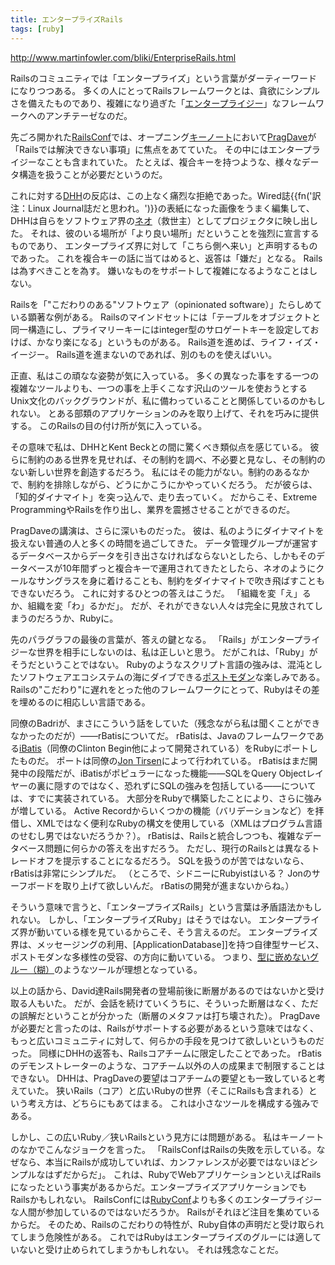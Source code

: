 ```yaml
---
title: エンタープライズRails
tags: [ruby]
---
```


http://www.martinfowler.com/bliki/EnterpriseRails.html



Railsのコミュニティでは「エンタープライズ」という言葉がダーティーワードになりつつある。
多くの人にとってRailsフレームワークとは、貪欲にシンプルさを備えたものであり、複雑になり過ぎた「[エンタープライジー](http://patricklogan.blogspot.com/2006/03/its-enterprisey.html)」なフレームワークへのアンチテーゼなのだ。



先ごろ開かれた[RailsConf](http://www.railsconf.org/)では、オープニング[キーノート](http://blog.scribestudio.com/articles/2006/06/30/railsconf-2006-keynote-series-dave-thomas)において[PragDave](http://blogs.pragprog.com/cgi-bin/pragdave.cgi)が「Railsでは解決できない事項」に焦点をあてていた。
その中にはエンタープライジーなことも含まれていた。
たとえば、複合キーを持つような、様々なデータ構造を扱うことが必要だというのだ。



これに対する[DHH](http://www.loudthinking.com/)の反応は、この上なく痛烈な拒絶であった。Wired誌{{fn('訳注：Linux Journal誌だと思われ。')}}の表紙になった画像をうまく編集して、DHHは自らをソフトウェア界の[ネオ](http://imdb.com/title/tt0133093/)（救世主）としてプロジェクタに映し出した。
それは、彼のいる場所が「より良い場所」だということを強烈に宣言するものであり、
エンタープライズ界に対して「こちら側へ来い」と声明するものであった。
これを複合キーの話に当てはめると、返答は「嫌だ」となる。
Railsは為すべきことを為す。
嫌いなものをサポートして複雑になるようなことはしない。



Railsを「"こだわりのある"ソフトウェア（opinionated software）」たらしめている顕著な例がある。
Railsのマインドセットには「テーブルをオブジェクトと同一構造にし、プライマリーキーにはinteger型のサロゲートキーを設定しておけば、かなり楽になる」というものがある。
Rails道を進めば、ライフ・イズ・イージー。
Rails道を進まないのであれば、別のものを使えばいい。



正直、私はこの頑なな姿勢が気に入っている。
多くの異なった事をする一つの複雑なツールよりも、一つの事を上手くこなす沢山のツールを使おうとするUnix文化のバックグラウンドが、私に備わっていることと関係しているのかもしれない。
とある部類のアプリケーションのみを取り上げて、それを巧みに提供する。
このRailsの目の付け所が気に入っている。



その意味で私は、DHHとKent Beckとの間に驚くべき類似点を感じている。
彼らに制約のある世界を見せれば、その制約を調べ、不必要と見なし、その制約のない新しい世界を創造するだろう。
私にはその能力がない。制約のあるなかで、制約を排除しながら、どうにかこうにかやっていくだろう。
だが彼らは、「知的ダイナマイト」を突っ込んで、走り去っていく。
だからこそ、Extreme ProgrammingやRailsを作り出し、業界を震撼させることができるのだ。



PragDaveの講演は、さらに深いものだった。
彼は、私のようにダイナマイトを扱えない普通の人と多くの時間を過ごしてきた。
データ管理グループが運営するデータベースからデータを引き出さなければならないとしたら、しかもそのデータベースが10年間ずっと複合キーで運用されてきたとしたら、ネオのようにクールなサングラスを身に着けることも、制約をダイナマイトで吹き飛ばすこともできないだろう。
これに対するひとつの答えはこうだ。
「組織を変「え」るか、組織を変「わ」るかだ」。
だが、それができない人々は完全に見放されてしまうのだろうか、Rubyに。



先のパラグラフの最後の言葉が、答えの鍵となる。
「Rails」がエンタープライジーな世界を相手にしないのは、私は正しいと思う。
だがこれは、「Ruby」がそうだということではない。
Rubyのようなスクリプト言語の強みは、混沌としたソフトウェアエコシステムの海にダイブできる[ポストモダン](/PostModernProgramming)な楽しみである。
Railsの"こだわり"に遅れをとった他のフレームワークにとって、Rubyはその差を埋めるのに相応しい言語である。



同僚のBadriが、まさにこういう話をしていた（残念ながら私は聞くことができなかったのだが）——rBatisについてだ。
rBatisは、Javaのフレームワークである[iBatis](http://ibatis.apache.org/)（同僚のClinton Begin他によって開発されている）をRubyにポートしたものだ。
ポートは同僚の[Jon Tirsen](http://jutopia.tirsen.com/)によって行われている。
rBatisはまだ開発中の段階だが、iBatisがポピュラーになった機能——SQLをQuery Objectレイヤーの裏に隠すのではなく、恐れずにSQLの強みを包括している——については、すでに実装されている。
大部分をRubyで構築したことにより、さらに強みが増している。
Active Recordからいくつかの機能（バリデーションなど）を拝借し、XMLではなく便利なRubyの構文を使用している（XMLはプログラム言語のせむし男ではないだろうか？）。
rBatisは、Railsと統合しつつも、複雑なデータベース問題に何らかの答えを出すだろう。
ただし、現行のRailsとは異なるトレードオフを提示することになるだろう。
SQLを扱うのが苦ではないなら、rBatisは非常にシンプルだ。
（ところで、シドニーにRubyistはいる？
Jonのサーフボードを取り上げて欲しいんだ。
rBatisの開発が進まないからね。）



そういう意味で言うと、「エンタープライズRails」という言葉は矛盾語法かもしれない。
しかし、「エンタープライズRuby」はそうではない。
エンタープライズ界が動いている様を見ているからこそ、そう言えるのだ。
エンタープライズ界は、メッセージングの利用、[ApplicationDatabase]]を持つ自律型サービス、ポストモダンな多様性の受容、の方向に動いている。
つまり、[型に嵌めないグルー（糊）](http://blogs.pragprog.com/cgi-bin/pragdave.cgi/Tech/UnsetGlue.html)のようなツールが理想となっている。



以上の話から、David達Rails開発者の登場前後に断層があるのではないかと受け取る人もいた。
だが、会話を続けていくうちに、そういった断層はなく、ただの誤解だということが分かった（断層のメタファは打ち壊された）。
PragDaveが必要だと言ったのは、Railsがサポートする必要があるという意味ではなく、もっと広いコミュニティに対して、何らかの手段を見つけて欲しいというものだった。
同様にDHHの返答も、Railsコアチームに限定したことであった。
rBatisのデモンストレーターのような、コアチーム以外の人の成果まで制限することはできない。
DHHは、PragDaveの要望はコアチームの要望とも一致していると考えていた。
狭いRails（コア）と広いRubyの世界（そこにRailsも含まれる）という考え方は、どちらにもあてはまる。
これは小さなツールを構成する強みである。



しかし、この広いRuby／狭いRailsという見方には問題がある。
私はキーノートのなかでこんなジョークを言った。
「RailsConfはRailsの失敗を示している。なぜなら、本当にRailsが成功していれば、カンファレンスが必要ではないほどシンプルなはずだからだ」。
これは、RubyでWebアプリケーションといえばRailsになったという事実があるからだ。エンタープライズアプリケーションでもRailsかもしれない。
RailsConfには[RubyConf](http://www.rubyconf.com/)よりも多くのエンタープライジーな人間が参加しているのではないだろうか。
Railsがそれほど注目を集めているからだ。
そのため、Railsのこだわりの特性が、Ruby自体の声明だと受け取られてしまう危険性がある。
これではRubyはエンタープライズのグルーには適していないと受け止められてしまうかもしれない。
それは残念なことだ。
